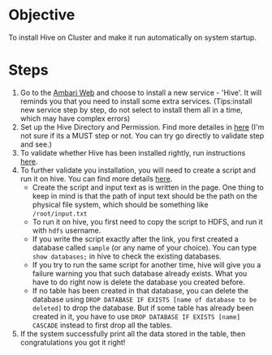 # Objective
To install Hive on Cluster and make it run automatically on system startup.

# Steps

1. Go to the [Ambari Web](http://losalamos.pc.cs.cmu.edu:8080) and choose to install a new service - 'Hive'. It will reminds you that you need to install some extra services. (Tips:install new service step by step, do not select to install them all in a time, which may have complex errors)
2. Set up the Hive Directory and Permission. Find more detailes in [here](http://docs.hortonworks.com/HDPDocuments/HDP1/HDP-1.2.4/bk_installing_manually_book/content/rpm-chap6.html) (I'm not sure if its a MUST step or not. You can try go directly to validate step and see.)
3. To validate whether Hive has been installed rightly, run instructions [here](http://docs.hortonworks.com/HDPDocuments/HDP1/HDP-1.2.4/bk_installing_manually_book/content/rpm-chap6-5.html).
4. To further validate you installation, you will need to create a script and run it on hive. You can find more details [here](http://www.edureka.co/blog/apache-hadoop-hive-script/). 
	- Create the script and input text as is written in the page. One thing to keep in mind is that the path of input text should be the path on the physical file system, which should be something like `/root/input.txt`
	- To run it on hive, you first need to copy the script to HDFS, and run it with `hdfs` username.
	- If you write the script exactly after the link, you first created a database called `sample` (or any name of your choice). You can type `show databases;` in hive to check the existing databases. 
	- If you try to run the same script for another time, hive will give you a failure warning you that such database already exists. What you have to do right now is delete the database you created before.
	- If no table has been created in that database, you can delete the database using `DROP DATABASE IF EXISTS [name of database to be deleted]` to drop the database. But if some table has already been created in it, you have to use `DROP DATABASE IF EXISTS [name] CASCADE` instead to first drop all the tables.
5. If the system successfully print all the data stored in the table, then congratulations you got it right!